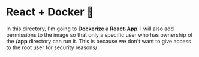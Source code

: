 # React + Docker 🚀

In this directory, I'm going to **Dockerize** a **React-App**. I will also add permissions to the image so that only a specific user who has ownership of the **/app** directory can run it. This is because we don't want to give access to the root user for security reasons/

